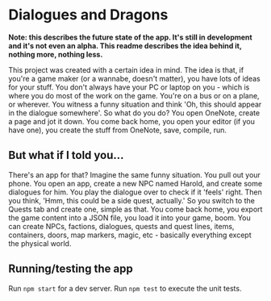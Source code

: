 # Dialogues and Dragons

**Note: this describes the future state of the app. It's still in development and it's not even an alpha. This readme describes the idea behind it, nothing more, nothing less.**

This project was created with a certain idea in mind. The idea is that, if you're a game maker (or a wannabe, doesn't matter), you have lots of ideas for your stuff. You don't always have your PC or laptop on you - which is where you do most of the work on the game. You're on a bus or on a plane, or wherever. You witness a funny situation and think 'Oh, this should appear in the dialogue somewhere'. So what do you do? You open OneNote, create a page and jot it down. You come back home, you open your editor (if you have one), you create the stuff from OneNote, save, compile, run.

## But what if I told you...

There's an app for that? Imagine the same funny situation. You pull out your phone. You open an app, create a new NPC named Harold, and create some dialogues for him. You play the dialogue over to check if it 'feels' right. Then you think, 'Hmm, this could be a side quest, actually.' So you switch to the Quests tab and create one, simple as that. You come back home, you export the game content into a JSON file, you load it into your game, boom. You can create NPCs, factions, dialogues, quests and quest lines, items, containers, doors, map markers, magic, etc - basically everything except the physical world.

## Running/testing the app

Run `npm start` for a dev server.
Run `npm test` to execute the unit tests.

